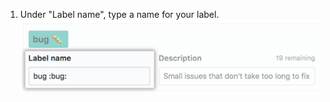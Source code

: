 1. Under "Label name", type a name for your label. ![Field to type a label name](/assets/images/help/issues/Issues-Label-Create.png)
